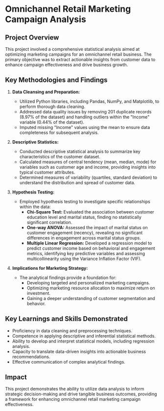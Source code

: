 # Omnichannel Retail Marketing Campaign Analysis

## Project Overview

This project involved a comprehensive statistical analysis aimed at optimizing marketing campaigns for an omnichannel retail business. The primary objective was to extract actionable insights from customer data to enhance campaign effectiveness and drive business growth.

## Key Methodologies and Findings

1.  **Data Cleansing and Preparation:**
    * Utilized Python libraries, including Pandas, NumPy, and Matplotlib, to perform thorough data cleaning.
    * Addressed data quality issues by removing 201 duplicate records (8.97% of the dataset) and handling outliers within the "Income" variable (0.44% of the dataset).
    * Imputed missing "Income" values using the mean to ensure data completeness for subsequent analysis.

2.  **Descriptive Statistics:**
    * Conducted descriptive statistical analysis to summarize key characteristics of the customer dataset.
    * Calculated measures of central tendency (mean, median, mode) for variables such as customer age and income, providing insights into typical customer attributes.
    * Determined measures of variability (quartiles, standard deviation) to understand the distribution and spread of customer data.

3.  **Hypothesis Testing:**
    * Employed hypothesis testing to investigate specific relationships within the data:
        * **Chi-Square Test:** Evaluated the association between customer education level and marital status, finding no statistically significant correlation.
        * **One-way ANOVA:** Assessed the impact of marital status on customer engagement (recency), revealing no significant differences in engagement across marital status groups.
        * **Multiple Linear Regression:** Developed a regression model to predict customer income based on behavioral and engagement metrics, identifying key predictive variables and assessing multicollinearity using the Variance Inflation Factor (VIF).

4.  **Implications for Marketing Strategy:**
    * The analytical findings provide a foundation for:
        * Developing targeted and personalized marketing campaigns.
        * Optimizing marketing resource allocation to maximize return on investment.
        * Gaining a deeper understanding of customer segmentation and behavior.

## Key Learnings and Skills Demonstrated

* Proficiency in data cleaning and preprocessing techniques.
* Competence in applying descriptive and inferential statistical methods.
* Ability to develop and interpret statistical models, including regression analysis.
* Capacity to translate data-driven insights into actionable business recommendations.
* Effective communication of complex analytical findings.

## Impact

This project demonstrates the ability to utilize data analysis to inform strategic decision-making and drive tangible business outcomes, providing a framework for enhancing omnichannel retail marketing campaign effectiveness.